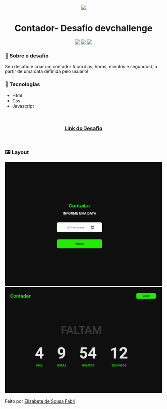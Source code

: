 <p align='center'><img width='250' src="./.github/logo.svg"></p>
<h1 align='center'>Contador- Desafio devchallenge </h1>
<p align='center'>
<img src="https://img.shields.io/github/languages/code-size/Diegooliveyra/Contador-devchallenge">
<img src="https://img.shields.io/github/last-commit/Diegooliveyra/Contador-devchallenge">
<img src="https://img.shields.io/github/license/Diegooliveyra/Contador-devchallenge">
</p>

<h3>🔖 Sobre o desafio</h3>
<p>Seu desafio é criar um contador (com dias, horas, minutos e segundos), a partir de uma data definida pelo usuário!<p>

<h3>🚀 Tecnologias</h3>
<ul>
    <li>Html</li>
    <li>Css</li>
    <li>Javascript</li>
</ul>

</br>
<h3 align="center"><a href="https://devchallenge.now.sh/challenges/5ed6d70709347b1dbf411b37/details" target="_blank">Link do Desafio</a></h3>
</br>

<h3>🖼 Layout</h3>
<img src="./public/images/desktop-inicio.png">
<img src="./public/images/desktop.png">


<p>Feito por <a href='https://github.com/ElizabetePluGgui' target='blank'>Elizabete de Sousa Fabri</a></p>


